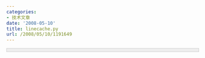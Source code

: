 ```yaml
---
categories:
- 技术文章
date: '2008-05-10'
title: linecache.py
url: /2008/05/10/1191649
---
```



<div style="border: 1px solid #cccccc; padding: 4px 5px 4px 4px; background-color: #eeeeee; font-size: 13px; width: 98%;"><!--

Code highlighting produced by Actipro CodeHighlighter (freeware)

http://www.CodeHighlighter.com/

-->![](http://www.cnblogs.com/Images/OutliningIndicators/None.gif)<span style="color: #800000;">"""</span><span style="color: #800000;">Cache&nbsp;lines&nbsp;from&nbsp;files.

![](http://www.cnblogs.com/Images/OutliningIndicators/None.gif)

![](http://www.cnblogs.com/Images/OutliningIndicators/None.gif)This&nbsp;is&nbsp;intended&nbsp;to&nbsp;read&nbsp;lines&nbsp;from&nbsp;modules&nbsp;imported&nbsp;--&nbsp;hence&nbsp;if&nbsp;a&nbsp;filename

![](http://www.cnblogs.com/Images/OutliningIndicators/None.gif)is&nbsp;not&nbsp;found,&nbsp;it&nbsp;will&nbsp;look&nbsp;down&nbsp;the&nbsp;module&nbsp;search&nbsp;path&nbsp;for&nbsp;a&nbsp;file&nbsp;by

![](http://www.cnblogs.com/Images/OutliningIndicators/None.gif)that&nbsp;name.

![](http://www.cnblogs.com/Images/OutliningIndicators/None.gif)</span><span style="color: #800000;">"""</span><span style="color: #000000;">

![](http://www.cnblogs.com/Images/OutliningIndicators/None.gif)

![](http://www.cnblogs.com/Images/OutliningIndicators/None.gif)</span><span style="color: #0000ff;">import</span><span style="color: #000000;">&nbsp;sys

![](http://www.cnblogs.com/Images/OutliningIndicators/None.gif)</span><span style="color: #0000ff;">import</span><span style="color: #000000;">&nbsp;os

![](http://www.cnblogs.com/Images/OutliningIndicators/None.gif)

![](http://www.cnblogs.com/Images/OutliningIndicators/None.gif)</span><span style="color: #800080;">__all__</span><span style="color: #000000;">&nbsp;</span><span style="color: #000000;">=</span><span style="color: #000000;">&nbsp;[</span><span style="color: #800000;">"</span><span style="color: #800000;">getline</span><span style="color: #800000;">"</span><span style="color: #000000;">,&nbsp;</span><span style="color: #800000;">"</span><span style="color: #800000;">clearcache</span><span style="color: #800000;">"</span><span style="color: #000000;">,&nbsp;</span><span style="color: #800000;">"</span><span style="color: #800000;">checkcache</span><span style="color: #800000;">"</span><span style="color: #000000;">]

![](http://www.cnblogs.com/Images/OutliningIndicators/None.gif)

![](http://www.cnblogs.com/Images/OutliningIndicators/None.gif)</span><span style="color: #0000ff;">def</span><span style="color: #000000;">&nbsp;getline(filename,&nbsp;lineno,&nbsp;module_globals</span><span style="color: #000000;">=</span><span style="color: #000000;">None):

![](http://www.cnblogs.com/Images/OutliningIndicators/None.gif)&nbsp;&nbsp;&nbsp;&nbsp;lines&nbsp;</span><span style="color: #000000;">=</span><span style="color: #000000;">&nbsp;getlines(filename,&nbsp;module_globals)

![](http://www.cnblogs.com/Images/OutliningIndicators/None.gif)&nbsp;&nbsp;&nbsp;&nbsp;</span><span style="color: #0000ff;">if</span><span style="color: #000000;">&nbsp;</span><span style="color: #000000;">1</span><span style="color: #000000;">&nbsp;</span><span style="color: #000000;">&lt;=</span><span style="color: #000000;">&nbsp;lineno&nbsp;</span><span style="color: #000000;">&lt;=</span><span style="color: #000000;">&nbsp;len(lines):

![](http://www.cnblogs.com/Images/OutliningIndicators/None.gif)&nbsp;&nbsp;&nbsp;&nbsp;&nbsp;&nbsp;&nbsp;&nbsp;</span><span style="color: #0000ff;">return</span><span style="color: #000000;">&nbsp;lines[lineno</span><span style="color: #000000;">-</span><span style="color: #000000;">1</span><span style="color: #000000;">]

![](http://www.cnblogs.com/Images/OutliningIndicators/None.gif)&nbsp;&nbsp;&nbsp;&nbsp;</span><span style="color: #0000ff;">else</span><span style="color: #000000;">:

![](http://www.cnblogs.com/Images/OutliningIndicators/None.gif)&nbsp;&nbsp;&nbsp;&nbsp;&nbsp;&nbsp;&nbsp;&nbsp;</span><span style="color: #0000ff;">return</span><span style="color: #000000;">&nbsp;</span><span style="color: #800000;">''</span><span style="color: #000000;">

![](http://www.cnblogs.com/Images/OutliningIndicators/None.gif)

![](http://www.cnblogs.com/Images/OutliningIndicators/None.gif)

![](http://www.cnblogs.com/Images/OutliningIndicators/None.gif)</span><span style="color: #008000;">#</span><span style="color: #008000;">&nbsp;The&nbsp;cache</span><span style="color: #008000;">

![](http://www.cnblogs.com/Images/OutliningIndicators/None.gif)</span><span style="color: #000000;">

![](http://www.cnblogs.com/Images/OutliningIndicators/None.gif)cache&nbsp;</span><span style="color: #000000;">=</span><span style="color: #000000;">&nbsp;{}&nbsp;</span><span style="color: #008000;">#</span><span style="color: #008000;">&nbsp;The&nbsp;cache</span><span style="color: #008000;">

![](http://www.cnblogs.com/Images/OutliningIndicators/None.gif)</span><span style="color: #000000;">

![](http://www.cnblogs.com/Images/OutliningIndicators/None.gif)

![](http://www.cnblogs.com/Images/OutliningIndicators/None.gif)</span><span style="color: #0000ff;">def</span><span style="color: #000000;">&nbsp;clearcache():

![](http://www.cnblogs.com/Images/OutliningIndicators/None.gif)&nbsp;&nbsp;&nbsp;&nbsp;</span><span style="color: #800000;">"""</span><span style="color: #800000;">Clear&nbsp;the&nbsp;cache&nbsp;entirely.</span><span style="color: #800000;">"""</span><span style="color: #000000;">

![](http://www.cnblogs.com/Images/OutliningIndicators/None.gif)

![](http://www.cnblogs.com/Images/OutliningIndicators/None.gif)&nbsp;&nbsp;&nbsp;&nbsp;</span><span style="color: #0000ff;">global</span><span style="color: #000000;">&nbsp;cache

![](http://www.cnblogs.com/Images/OutliningIndicators/None.gif)&nbsp;&nbsp;&nbsp;&nbsp;cache&nbsp;</span><span style="color: #000000;">=</span><span style="color: #000000;">&nbsp;{}

![](http://www.cnblogs.com/Images/OutliningIndicators/None.gif)

![](http://www.cnblogs.com/Images/OutliningIndicators/None.gif)

![](http://www.cnblogs.com/Images/OutliningIndicators/None.gif)</span><span style="color: #0000ff;">def</span><span style="color: #000000;">&nbsp;getlines(filename,&nbsp;module_globals</span><span style="color: #000000;">=</span><span style="color: #000000;">None):

![](http://www.cnblogs.com/Images/OutliningIndicators/None.gif)&nbsp;&nbsp;&nbsp;&nbsp;</span><span style="color: #800000;">"""</span><span style="color: #800000;">Get&nbsp;the&nbsp;lines&nbsp;for&nbsp;a&nbsp;file&nbsp;from&nbsp;the&nbsp;cache.

![](http://www.cnblogs.com/Images/OutliningIndicators/None.gif)&nbsp;&nbsp;&nbsp;&nbsp;Update&nbsp;the&nbsp;cache&nbsp;if&nbsp;it&nbsp;doesn't&nbsp;contain&nbsp;an&nbsp;entry&nbsp;for&nbsp;this&nbsp;file&nbsp;already.</span><span style="color: #800000;">"""</span><span style="color: #000000;">

![](http://www.cnblogs.com/Images/OutliningIndicators/None.gif)

![](http://www.cnblogs.com/Images/OutliningIndicators/None.gif)&nbsp;&nbsp;&nbsp;&nbsp;</span><span style="color: #0000ff;">if</span><span style="color: #000000;">&nbsp;filename&nbsp;</span><span style="color: #0000ff;">in</span><span style="color: #000000;">&nbsp;cache:

![](http://www.cnblogs.com/Images/OutliningIndicators/None.gif)&nbsp;&nbsp;&nbsp;&nbsp;&nbsp;&nbsp;&nbsp;&nbsp;</span><span style="color: #0000ff;">return</span><span style="color: #000000;">&nbsp;cache[filename][</span><span style="color: #000000;">2</span><span style="color: #000000;">]

![](http://www.cnblogs.com/Images/OutliningIndicators/None.gif)&nbsp;&nbsp;&nbsp;&nbsp;</span><span style="color: #0000ff;">else</span><span style="color: #000000;">:

![](http://www.cnblogs.com/Images/OutliningIndicators/None.gif)&nbsp;&nbsp;&nbsp;&nbsp;&nbsp;&nbsp;&nbsp;&nbsp;</span><span style="color: #0000ff;">return</span><span style="color: #000000;">&nbsp;updatecache(filename,&nbsp;module_globals)

![](http://www.cnblogs.com/Images/OutliningIndicators/None.gif)

![](http://www.cnblogs.com/Images/OutliningIndicators/None.gif)

![](http://www.cnblogs.com/Images/OutliningIndicators/None.gif)</span><span style="color: #0000ff;">def</span><span style="color: #000000;">&nbsp;checkcache(filename</span><span style="color: #000000;">=</span><span style="color: #000000;">None):

![](http://www.cnblogs.com/Images/OutliningIndicators/None.gif)&nbsp;&nbsp;&nbsp;&nbsp;</span><span style="color: #800000;">"""</span><span style="color: #800000;">Discard&nbsp;cache&nbsp;entries&nbsp;that&nbsp;are&nbsp;out&nbsp;of&nbsp;date.

![](http://www.cnblogs.com/Images/OutliningIndicators/None.gif)&nbsp;&nbsp;&nbsp;&nbsp;(This&nbsp;is&nbsp;not&nbsp;checked&nbsp;upon&nbsp;each&nbsp;call!)</span><span style="color: #800000;">"""</span><span style="color: #000000;">

![](http://www.cnblogs.com/Images/OutliningIndicators/None.gif)

![](http://www.cnblogs.com/Images/OutliningIndicators/None.gif)&nbsp;&nbsp;&nbsp;&nbsp;</span><span style="color: #0000ff;">if</span><span style="color: #000000;">&nbsp;filename&nbsp;</span><span style="color: #0000ff;">is</span><span style="color: #000000;">&nbsp;None:

![](http://www.cnblogs.com/Images/OutliningIndicators/None.gif)&nbsp;&nbsp;&nbsp;&nbsp;&nbsp;&nbsp;&nbsp;&nbsp;filenames&nbsp;</span><span style="color: #000000;">=</span><span style="color: #000000;">&nbsp;cache.keys()

![](http://www.cnblogs.com/Images/OutliningIndicators/None.gif)&nbsp;&nbsp;&nbsp;&nbsp;</span><span style="color: #0000ff;">else</span><span style="color: #000000;">:

![](http://www.cnblogs.com/Images/OutliningIndicators/None.gif)&nbsp;&nbsp;&nbsp;&nbsp;&nbsp;&nbsp;&nbsp;&nbsp;</span><span style="color: #0000ff;">if</span><span style="color: #000000;">&nbsp;filename&nbsp;</span><span style="color: #0000ff;">in</span><span style="color: #000000;">&nbsp;cache:

![](http://www.cnblogs.com/Images/OutliningIndicators/None.gif)&nbsp;&nbsp;&nbsp;&nbsp;&nbsp;&nbsp;&nbsp;&nbsp;&nbsp;&nbsp;&nbsp;&nbsp;filenames&nbsp;</span><span style="color: #000000;">=</span><span style="color: #000000;">&nbsp;[filename]

![](http://www.cnblogs.com/Images/OutliningIndicators/None.gif)&nbsp;&nbsp;&nbsp;&nbsp;&nbsp;&nbsp;&nbsp;&nbsp;</span><span style="color: #0000ff;">else</span><span style="color: #000000;">:

![](http://www.cnblogs.com/Images/OutliningIndicators/None.gif)&nbsp;&nbsp;&nbsp;&nbsp;&nbsp;&nbsp;&nbsp;&nbsp;&nbsp;&nbsp;&nbsp;&nbsp;</span><span style="color: #0000ff;">return</span><span style="color: #000000;">

![](http://www.cnblogs.com/Images/OutliningIndicators/None.gif)

![](http://www.cnblogs.com/Images/OutliningIndicators/None.gif)&nbsp;&nbsp;&nbsp;&nbsp;</span><span style="color: #0000ff;">for</span><span style="color: #000000;">&nbsp;filename&nbsp;</span><span style="color: #0000ff;">in</span><span style="color: #000000;">&nbsp;filenames:

![](http://www.cnblogs.com/Images/OutliningIndicators/None.gif)&nbsp;&nbsp;&nbsp;&nbsp;&nbsp;&nbsp;&nbsp;&nbsp;size,&nbsp;mtime,&nbsp;lines,&nbsp;fullname&nbsp;</span><span style="color: #000000;">=</span><span style="color: #000000;">&nbsp;cache[filename]

![](http://www.cnblogs.com/Images/OutliningIndicators/None.gif)&nbsp;&nbsp;&nbsp;&nbsp;&nbsp;&nbsp;&nbsp;&nbsp;</span><span style="color: #0000ff;">if</span><span style="color: #000000;">&nbsp;mtime&nbsp;</span><span style="color: #0000ff;">is</span><span style="color: #000000;">&nbsp;None:

![](http://www.cnblogs.com/Images/OutliningIndicators/None.gif)&nbsp;&nbsp;&nbsp;&nbsp;&nbsp;&nbsp;&nbsp;&nbsp;&nbsp;&nbsp;&nbsp;&nbsp;</span><span style="color: #0000ff;">continue</span><span style="color: #000000;">&nbsp;&nbsp;&nbsp;</span><span style="color: #008000;">#</span><span style="color: #008000;">&nbsp;no-op&nbsp;for&nbsp;files&nbsp;loaded&nbsp;via&nbsp;a&nbsp;__loader__</span><span style="color: #008000;">

![](http://www.cnblogs.com/Images/OutliningIndicators/None.gif)</span><span style="color: #000000;">&nbsp;&nbsp;&nbsp;&nbsp;&nbsp;&nbsp;&nbsp;&nbsp;</span><span style="color: #0000ff;">try</span><span style="color: #000000;">:

![](http://www.cnblogs.com/Images/OutliningIndicators/None.gif)&nbsp;&nbsp;&nbsp;&nbsp;&nbsp;&nbsp;&nbsp;&nbsp;&nbsp;&nbsp;&nbsp;&nbsp;stat&nbsp;</span><span style="color: #000000;">=</span><span style="color: #000000;">&nbsp;os.stat(fullname)

![](http://www.cnblogs.com/Images/OutliningIndicators/None.gif)&nbsp;&nbsp;&nbsp;&nbsp;&nbsp;&nbsp;&nbsp;&nbsp;</span><span style="color: #0000ff;">except</span><span style="color: #000000;">&nbsp;os.error:

![](http://www.cnblogs.com/Images/OutliningIndicators/None.gif)&nbsp;&nbsp;&nbsp;&nbsp;&nbsp;&nbsp;&nbsp;&nbsp;&nbsp;&nbsp;&nbsp;&nbsp;</span><span style="color: #0000ff;">del</span><span style="color: #000000;">&nbsp;cache[filename]

![](http://www.cnblogs.com/Images/OutliningIndicators/None.gif)&nbsp;&nbsp;&nbsp;&nbsp;&nbsp;&nbsp;&nbsp;&nbsp;&nbsp;&nbsp;&nbsp;&nbsp;</span><span style="color: #0000ff;">continue</span><span style="color: #000000;">

![](http://www.cnblogs.com/Images/OutliningIndicators/None.gif)&nbsp;&nbsp;&nbsp;&nbsp;&nbsp;&nbsp;&nbsp;&nbsp;</span><span style="color: #0000ff;">if</span><span style="color: #000000;">&nbsp;size&nbsp;</span><span style="color: #000000;">!=</span><span style="color: #000000;">&nbsp;stat.st_size&nbsp;</span><span style="color: #0000ff;">or</span><span style="color: #000000;">&nbsp;mtime&nbsp;</span><span style="color: #000000;">!=</span><span style="color: #000000;">&nbsp;stat.st_mtime:

![](http://www.cnblogs.com/Images/OutliningIndicators/None.gif)&nbsp;&nbsp;&nbsp;&nbsp;&nbsp;&nbsp;&nbsp;&nbsp;&nbsp;&nbsp;&nbsp;&nbsp;</span><span style="color: #0000ff;">del</span><span style="color: #000000;">&nbsp;cache[filename]

![](http://www.cnblogs.com/Images/OutliningIndicators/None.gif)

![](http://www.cnblogs.com/Images/OutliningIndicators/None.gif)

![](http://www.cnblogs.com/Images/OutliningIndicators/None.gif)</span><span style="color: #0000ff;">def</span><span style="color: #000000;">&nbsp;updatecache(filename,&nbsp;module_globals</span><span style="color: #000000;">=</span><span style="color: #000000;">None):

![](http://www.cnblogs.com/Images/OutliningIndicators/None.gif)&nbsp;&nbsp;&nbsp;&nbsp;</span><span style="color: #800000;">"""</span><span style="color: #800000;">Update&nbsp;a&nbsp;cache&nbsp;entry&nbsp;and&nbsp;return&nbsp;its&nbsp;list&nbsp;of&nbsp;lines.

![](http://www.cnblogs.com/Images/OutliningIndicators/None.gif)&nbsp;&nbsp;&nbsp;&nbsp;If&nbsp;something's&nbsp;wrong,&nbsp;print&nbsp;a&nbsp;message,&nbsp;discard&nbsp;the&nbsp;cache&nbsp;entry,

![](http://www.cnblogs.com/Images/OutliningIndicators/None.gif)&nbsp;&nbsp;&nbsp;&nbsp;and&nbsp;return&nbsp;an&nbsp;empty&nbsp;list.</span><span style="color: #800000;">"""</span><span style="color: #000000;">

![](http://www.cnblogs.com/Images/OutliningIndicators/None.gif)

![](http://www.cnblogs.com/Images/OutliningIndicators/None.gif)&nbsp;&nbsp;&nbsp;&nbsp;</span><span style="color: #0000ff;">if</span><span style="color: #000000;">&nbsp;filename&nbsp;</span><span style="color: #0000ff;">in</span><span style="color: #000000;">&nbsp;cache:

![](http://www.cnblogs.com/Images/OutliningIndicators/None.gif)&nbsp;&nbsp;&nbsp;&nbsp;&nbsp;&nbsp;&nbsp;&nbsp;</span><span style="color: #0000ff;">del</span><span style="color: #000000;">&nbsp;cache[filename]

![](http://www.cnblogs.com/Images/OutliningIndicators/None.gif)&nbsp;&nbsp;&nbsp;&nbsp;</span><span style="color: #0000ff;">if</span><span style="color: #000000;">&nbsp;</span><span style="color: #0000ff;">not</span><span style="color: #000000;">&nbsp;filename&nbsp;</span><span style="color: #0000ff;">or</span><span style="color: #000000;">&nbsp;filename[0]&nbsp;</span><span style="color: #000000;">+</span><span style="color: #000000;">&nbsp;filename[</span><span style="color: #000000;">-</span><span style="color: #000000;">1</span><span style="color: #000000;">]&nbsp;</span><span style="color: #000000;">==</span><span style="color: #000000;">&nbsp;</span><span style="color: #800000;">'</span><span style="color: #800000;">&lt;&gt;</span><span style="color: #800000;">'</span><span style="color: #000000;">:

![](http://www.cnblogs.com/Images/OutliningIndicators/None.gif)&nbsp;&nbsp;&nbsp;&nbsp;&nbsp;&nbsp;&nbsp;&nbsp;</span><span style="color: #0000ff;">return</span><span style="color: #000000;">&nbsp;[]

![](http://www.cnblogs.com/Images/OutliningIndicators/None.gif)

![](http://www.cnblogs.com/Images/OutliningIndicators/None.gif)&nbsp;&nbsp;&nbsp;&nbsp;fullname&nbsp;</span><span style="color: #000000;">=</span><span style="color: #000000;">&nbsp;filename

![](http://www.cnblogs.com/Images/OutliningIndicators/None.gif)&nbsp;&nbsp;&nbsp;&nbsp;</span><span style="color: #0000ff;">try</span><span style="color: #000000;">:

![](http://www.cnblogs.com/Images/OutliningIndicators/None.gif)&nbsp;&nbsp;&nbsp;&nbsp;&nbsp;&nbsp;&nbsp;&nbsp;stat&nbsp;</span><span style="color: #000000;">=</span><span style="color: #000000;">&nbsp;os.stat(fullname)

![](http://www.cnblogs.com/Images/OutliningIndicators/None.gif)&nbsp;&nbsp;&nbsp;&nbsp;</span><span style="color: #0000ff;">except</span><span style="color: #000000;">&nbsp;os.error,&nbsp;msg:

![](http://www.cnblogs.com/Images/OutliningIndicators/None.gif)&nbsp;&nbsp;&nbsp;&nbsp;&nbsp;&nbsp;&nbsp;&nbsp;basename&nbsp;</span><span style="color: #000000;">=</span><span style="color: #000000;">&nbsp;os.path.split(filename)[</span><span style="color: #000000;">1</span><span style="color: #000000;">]

![](http://www.cnblogs.com/Images/OutliningIndicators/None.gif)

![](http://www.cnblogs.com/Images/OutliningIndicators/None.gif)&nbsp;&nbsp;&nbsp;&nbsp;&nbsp;&nbsp;&nbsp;&nbsp;</span><span style="color: #008000;">#</span><span style="color: #008000;">&nbsp;Try&nbsp;for&nbsp;a&nbsp;__loader__,&nbsp;if&nbsp;available</span><span style="color: #008000;">

![](http://www.cnblogs.com/Images/OutliningIndicators/None.gif)</span><span style="color: #000000;">&nbsp;&nbsp;&nbsp;&nbsp;&nbsp;&nbsp;&nbsp;&nbsp;</span><span style="color: #0000ff;">if</span><span style="color: #000000;">&nbsp;module_globals&nbsp;</span><span style="color: #0000ff;">and</span><span style="color: #000000;">&nbsp;</span><span style="color: #800000;">'</span><span style="color: #800000;">__loader__</span><span style="color: #800000;">'</span><span style="color: #000000;">&nbsp;</span><span style="color: #0000ff;">in</span><span style="color: #000000;">&nbsp;module_globals:

![](http://www.cnblogs.com/Images/OutliningIndicators/None.gif)&nbsp;&nbsp;&nbsp;&nbsp;&nbsp;&nbsp;&nbsp;&nbsp;&nbsp;&nbsp;&nbsp;&nbsp;name&nbsp;</span><span style="color: #000000;">=</span><span style="color: #000000;">&nbsp;module_globals.get(</span><span style="color: #800000;">'</span><span style="color: #800000;">__name__</span><span style="color: #800000;">'</span><span style="color: #000000;">)

![](http://www.cnblogs.com/Images/OutliningIndicators/None.gif)&nbsp;&nbsp;&nbsp;&nbsp;&nbsp;&nbsp;&nbsp;&nbsp;&nbsp;&nbsp;&nbsp;&nbsp;loader&nbsp;</span><span style="color: #000000;">=</span><span style="color: #000000;">&nbsp;module_globals[</span><span style="color: #800000;">'</span><span style="color: #800000;">__loader__</span><span style="color: #800000;">'</span><span style="color: #000000;">]

![](http://www.cnblogs.com/Images/OutliningIndicators/None.gif)&nbsp;&nbsp;&nbsp;&nbsp;&nbsp;&nbsp;&nbsp;&nbsp;&nbsp;&nbsp;&nbsp;&nbsp;get_source&nbsp;</span><span style="color: #000000;">=</span><span style="color: #000000;">&nbsp;getattr(loader,&nbsp;</span><span style="color: #800000;">'</span><span style="color: #800000;">get_source</span><span style="color: #800000;">'</span><span style="color: #000000;">,&nbsp;None)

![](http://www.cnblogs.com/Images/OutliningIndicators/None.gif)

![](http://www.cnblogs.com/Images/OutliningIndicators/None.gif)&nbsp;&nbsp;&nbsp;&nbsp;&nbsp;&nbsp;&nbsp;&nbsp;&nbsp;&nbsp;&nbsp;&nbsp;</span><span style="color: #0000ff;">if</span><span style="color: #000000;">&nbsp;name&nbsp;</span><span style="color: #0000ff;">and</span><span style="color: #000000;">&nbsp;get_source:

![](http://www.cnblogs.com/Images/OutliningIndicators/None.gif)&nbsp;&nbsp;&nbsp;&nbsp;&nbsp;&nbsp;&nbsp;&nbsp;&nbsp;&nbsp;&nbsp;&nbsp;&nbsp;&nbsp;&nbsp;&nbsp;</span><span style="color: #0000ff;">if</span><span style="color: #000000;">&nbsp;basename.startswith(name.split(</span><span style="color: #800000;">'</span><span style="color: #800000;">.</span><span style="color: #800000;">'</span><span style="color: #000000;">)[</span><span style="color: #000000;">-</span><span style="color: #000000;">1</span><span style="color: #000000;">]</span><span style="color: #000000;">+</span><span style="color: #800000;">'</span><span style="color: #800000;">.</span><span style="color: #800000;">'</span><span style="color: #000000;">):

![](http://www.cnblogs.com/Images/OutliningIndicators/None.gif)&nbsp;&nbsp;&nbsp;&nbsp;&nbsp;&nbsp;&nbsp;&nbsp;&nbsp;&nbsp;&nbsp;&nbsp;&nbsp;&nbsp;&nbsp;&nbsp;&nbsp;&nbsp;&nbsp;&nbsp;</span><span style="color: #0000ff;">try</span><span style="color: #000000;">:

![](http://www.cnblogs.com/Images/OutliningIndicators/None.gif)&nbsp;&nbsp;&nbsp;&nbsp;&nbsp;&nbsp;&nbsp;&nbsp;&nbsp;&nbsp;&nbsp;&nbsp;&nbsp;&nbsp;&nbsp;&nbsp;&nbsp;&nbsp;&nbsp;&nbsp;&nbsp;&nbsp;&nbsp;&nbsp;data&nbsp;</span><span style="color: #000000;">=</span><span style="color: #000000;">&nbsp;get_source(name)

![](http://www.cnblogs.com/Images/OutliningIndicators/None.gif)&nbsp;&nbsp;&nbsp;&nbsp;&nbsp;&nbsp;&nbsp;&nbsp;&nbsp;&nbsp;&nbsp;&nbsp;&nbsp;&nbsp;&nbsp;&nbsp;&nbsp;&nbsp;&nbsp;&nbsp;</span><span style="color: #0000ff;">except</span><span style="color: #000000;">&nbsp;(ImportError,&nbsp;IOError):

![](http://www.cnblogs.com/Images/OutliningIndicators/None.gif)&nbsp;&nbsp;&nbsp;&nbsp;&nbsp;&nbsp;&nbsp;&nbsp;&nbsp;&nbsp;&nbsp;&nbsp;&nbsp;&nbsp;&nbsp;&nbsp;&nbsp;&nbsp;&nbsp;&nbsp;&nbsp;&nbsp;&nbsp;&nbsp;</span><span style="color: #0000ff;">pass</span><span style="color: #000000;">

![](http://www.cnblogs.com/Images/OutliningIndicators/None.gif)&nbsp;&nbsp;&nbsp;&nbsp;&nbsp;&nbsp;&nbsp;&nbsp;&nbsp;&nbsp;&nbsp;&nbsp;&nbsp;&nbsp;&nbsp;&nbsp;&nbsp;&nbsp;&nbsp;&nbsp;</span><span style="color: #0000ff;">else</span><span style="color: #000000;">:

![](http://www.cnblogs.com/Images/OutliningIndicators/None.gif)&nbsp;&nbsp;&nbsp;&nbsp;&nbsp;&nbsp;&nbsp;&nbsp;&nbsp;&nbsp;&nbsp;&nbsp;&nbsp;&nbsp;&nbsp;&nbsp;&nbsp;&nbsp;&nbsp;&nbsp;&nbsp;&nbsp;&nbsp;&nbsp;</span><span style="color: #0000ff;">if</span><span style="color: #000000;">&nbsp;data&nbsp;</span><span style="color: #0000ff;">is</span><span style="color: #000000;">&nbsp;None:

![](http://www.cnblogs.com/Images/OutliningIndicators/None.gif)&nbsp;&nbsp;&nbsp;&nbsp;&nbsp;&nbsp;&nbsp;&nbsp;&nbsp;&nbsp;&nbsp;&nbsp;&nbsp;&nbsp;&nbsp;&nbsp;&nbsp;&nbsp;&nbsp;&nbsp;&nbsp;&nbsp;&nbsp;&nbsp;&nbsp;&nbsp;&nbsp;&nbsp;</span><span style="color: #008000;">#</span><span style="color: #008000;">&nbsp;No&nbsp;luck,&nbsp;the&nbsp;PEP302&nbsp;loader&nbsp;cannot&nbsp;find&nbsp;the&nbsp;source</span><span style="color: #008000;">

![](http://www.cnblogs.com/Images/OutliningIndicators/None.gif)</span><span style="color: #000000;">&nbsp;&nbsp;&nbsp;&nbsp;&nbsp;&nbsp;&nbsp;&nbsp;&nbsp;&nbsp;&nbsp;&nbsp;&nbsp;&nbsp;&nbsp;&nbsp;&nbsp;&nbsp;&nbsp;&nbsp;&nbsp;&nbsp;&nbsp;&nbsp;&nbsp;&nbsp;&nbsp;&nbsp;</span><span style="color: #008000;">#</span><span style="color: #008000;">&nbsp;for&nbsp;this&nbsp;module.</span><span style="color: #008000;">

![](http://www.cnblogs.com/Images/OutliningIndicators/None.gif)</span><span style="color: #000000;">&nbsp;&nbsp;&nbsp;&nbsp;&nbsp;&nbsp;&nbsp;&nbsp;&nbsp;&nbsp;&nbsp;&nbsp;&nbsp;&nbsp;&nbsp;&nbsp;&nbsp;&nbsp;&nbsp;&nbsp;&nbsp;&nbsp;&nbsp;&nbsp;&nbsp;&nbsp;&nbsp;&nbsp;</span><span style="color: #0000ff;">return</span><span style="color: #000000;">&nbsp;[]

![](http://www.cnblogs.com/Images/OutliningIndicators/None.gif)&nbsp;&nbsp;&nbsp;&nbsp;&nbsp;&nbsp;&nbsp;&nbsp;&nbsp;&nbsp;&nbsp;&nbsp;&nbsp;&nbsp;&nbsp;&nbsp;&nbsp;&nbsp;&nbsp;&nbsp;&nbsp;&nbsp;&nbsp;&nbsp;cache[filename]&nbsp;</span><span style="color: #000000;">=</span><span style="color: #000000;">&nbsp;(

![](http://www.cnblogs.com/Images/OutliningIndicators/None.gif)&nbsp;&nbsp;&nbsp;&nbsp;&nbsp;&nbsp;&nbsp;&nbsp;&nbsp;&nbsp;&nbsp;&nbsp;&nbsp;&nbsp;&nbsp;&nbsp;&nbsp;&nbsp;&nbsp;&nbsp;&nbsp;&nbsp;&nbsp;&nbsp;&nbsp;&nbsp;&nbsp;&nbsp;len(data),&nbsp;None,

![](http://www.cnblogs.com/Images/OutliningIndicators/None.gif)&nbsp;&nbsp;&nbsp;&nbsp;&nbsp;&nbsp;&nbsp;&nbsp;&nbsp;&nbsp;&nbsp;&nbsp;&nbsp;&nbsp;&nbsp;&nbsp;&nbsp;&nbsp;&nbsp;&nbsp;&nbsp;&nbsp;&nbsp;&nbsp;&nbsp;&nbsp;&nbsp;&nbsp;[line</span><span style="color: #000000;">+</span><span style="color: #800000;">'</span><span style="color: #800000;">\n</span><span style="color: #800000;">'</span><span style="color: #000000;">&nbsp;</span><span style="color: #0000ff;">for</span><span style="color: #000000;">&nbsp;line&nbsp;</span><span style="color: #0000ff;">in</span><span style="color: #000000;">&nbsp;data.splitlines()],&nbsp;fullname

![](http://www.cnblogs.com/Images/OutliningIndicators/None.gif)&nbsp;&nbsp;&nbsp;&nbsp;&nbsp;&nbsp;&nbsp;&nbsp;&nbsp;&nbsp;&nbsp;&nbsp;&nbsp;&nbsp;&nbsp;&nbsp;&nbsp;&nbsp;&nbsp;&nbsp;&nbsp;&nbsp;&nbsp;&nbsp;)

![](http://www.cnblogs.com/Images/OutliningIndicators/None.gif)&nbsp;&nbsp;&nbsp;&nbsp;&nbsp;&nbsp;&nbsp;&nbsp;&nbsp;&nbsp;&nbsp;&nbsp;&nbsp;&nbsp;&nbsp;&nbsp;&nbsp;&nbsp;&nbsp;&nbsp;&nbsp;&nbsp;&nbsp;&nbsp;</span><span style="color: #0000ff;">return</span><span style="color: #000000;">&nbsp;cache[filename][</span><span style="color: #000000;">2</span><span style="color: #000000;">]

![](http://www.cnblogs.com/Images/OutliningIndicators/None.gif)

![](http://www.cnblogs.com/Images/OutliningIndicators/None.gif)&nbsp;&nbsp;&nbsp;&nbsp;&nbsp;&nbsp;&nbsp;&nbsp;</span><span style="color: #008000;">#</span><span style="color: #008000;">&nbsp;Try&nbsp;looking&nbsp;through&nbsp;the&nbsp;module&nbsp;search&nbsp;path,&nbsp;taking&nbsp;care&nbsp;to&nbsp;handle&nbsp;packages.</span><span style="color: #008000;">

![](http://www.cnblogs.com/Images/OutliningIndicators/None.gif)</span><span style="color: #000000;">

![](http://www.cnblogs.com/Images/OutliningIndicators/None.gif)&nbsp;&nbsp;&nbsp;&nbsp;&nbsp;&nbsp;&nbsp;&nbsp;</span><span style="color: #0000ff;">if</span><span style="color: #000000;">&nbsp;basename&nbsp;</span><span style="color: #000000;">==</span><span style="color: #000000;">&nbsp;</span><span style="color: #800000;">'</span><span style="color: #800000;">__init__.py</span><span style="color: #800000;">'</span><span style="color: #000000;">:

![](http://www.cnblogs.com/Images/OutliningIndicators/None.gif)&nbsp;&nbsp;&nbsp;&nbsp;&nbsp;&nbsp;&nbsp;&nbsp;&nbsp;&nbsp;&nbsp;&nbsp;</span><span style="color: #008000;">#</span><span style="color: #008000;">&nbsp;filename&nbsp;referes&nbsp;to&nbsp;a&nbsp;package</span><span style="color: #008000;">

![](http://www.cnblogs.com/Images/OutliningIndicators/None.gif)</span><span style="color: #000000;">&nbsp;&nbsp;&nbsp;&nbsp;&nbsp;&nbsp;&nbsp;&nbsp;&nbsp;&nbsp;&nbsp;&nbsp;basename&nbsp;</span><span style="color: #000000;">=</span><span style="color: #000000;">&nbsp;filename

![](http://www.cnblogs.com/Images/OutliningIndicators/None.gif)

![](http://www.cnblogs.com/Images/OutliningIndicators/None.gif)&nbsp;&nbsp;&nbsp;&nbsp;&nbsp;&nbsp;&nbsp;&nbsp;</span><span style="color: #0000ff;">for</span><span style="color: #000000;">&nbsp;dirname&nbsp;</span><span style="color: #0000ff;">in</span><span style="color: #000000;">&nbsp;sys.path:

![](http://www.cnblogs.com/Images/OutliningIndicators/None.gif)&nbsp;&nbsp;&nbsp;&nbsp;&nbsp;&nbsp;&nbsp;&nbsp;&nbsp;&nbsp;&nbsp;&nbsp;</span><span style="color: #008000;">#</span><span style="color: #008000;">&nbsp;When&nbsp;using&nbsp;imputil,&nbsp;sys.path&nbsp;may&nbsp;contain&nbsp;things&nbsp;other&nbsp;than</span><span style="color: #008000;">

![](http://www.cnblogs.com/Images/OutliningIndicators/None.gif)</span><span style="color: #000000;">&nbsp;&nbsp;&nbsp;&nbsp;&nbsp;&nbsp;&nbsp;&nbsp;&nbsp;&nbsp;&nbsp;&nbsp;</span><span style="color: #008000;">#</span><span style="color: #008000;">&nbsp;strings;&nbsp;ignore&nbsp;them&nbsp;when&nbsp;it&nbsp;happens.</span><span style="color: #008000;">

![](http://www.cnblogs.com/Images/OutliningIndicators/None.gif)</span><span style="color: #000000;">&nbsp;&nbsp;&nbsp;&nbsp;&nbsp;&nbsp;&nbsp;&nbsp;&nbsp;&nbsp;&nbsp;&nbsp;</span><span style="color: #0000ff;">try</span><span style="color: #000000;">:

![](http://www.cnblogs.com/Images/OutliningIndicators/None.gif)&nbsp;&nbsp;&nbsp;&nbsp;&nbsp;&nbsp;&nbsp;&nbsp;&nbsp;&nbsp;&nbsp;&nbsp;&nbsp;&nbsp;&nbsp;&nbsp;fullname&nbsp;</span><span style="color: #000000;">=</span><span style="color: #000000;">&nbsp;os.path.join(dirname,&nbsp;basename)

![](http://www.cnblogs.com/Images/OutliningIndicators/None.gif)&nbsp;&nbsp;&nbsp;&nbsp;&nbsp;&nbsp;&nbsp;&nbsp;&nbsp;&nbsp;&nbsp;&nbsp;</span><span style="color: #0000ff;">except</span><span style="color: #000000;">&nbsp;(TypeError,&nbsp;AttributeError):

![](http://www.cnblogs.com/Images/OutliningIndicators/None.gif)&nbsp;&nbsp;&nbsp;&nbsp;&nbsp;&nbsp;&nbsp;&nbsp;&nbsp;&nbsp;&nbsp;&nbsp;&nbsp;&nbsp;&nbsp;&nbsp;</span><span style="color: #008000;">#</span><span style="color: #008000;">&nbsp;Not&nbsp;sufficiently&nbsp;string-like&nbsp;to&nbsp;do&nbsp;anything&nbsp;useful&nbsp;with.</span><span style="color: #008000;">

![](http://www.cnblogs.com/Images/OutliningIndicators/None.gif)</span><span style="color: #000000;">&nbsp;&nbsp;&nbsp;&nbsp;&nbsp;&nbsp;&nbsp;&nbsp;&nbsp;&nbsp;&nbsp;&nbsp;&nbsp;&nbsp;&nbsp;&nbsp;</span><span style="color: #0000ff;">pass</span><span style="color: #000000;">

![](http://www.cnblogs.com/Images/OutliningIndicators/None.gif)&nbsp;&nbsp;&nbsp;&nbsp;&nbsp;&nbsp;&nbsp;&nbsp;&nbsp;&nbsp;&nbsp;&nbsp;</span><span style="color: #0000ff;">else</span><span style="color: #000000;">:

![](http://www.cnblogs.com/Images/OutliningIndicators/None.gif)&nbsp;&nbsp;&nbsp;&nbsp;&nbsp;&nbsp;&nbsp;&nbsp;&nbsp;&nbsp;&nbsp;&nbsp;&nbsp;&nbsp;&nbsp;&nbsp;</span><span style="color: #0000ff;">try</span><span style="color: #000000;">:

![](http://www.cnblogs.com/Images/OutliningIndicators/None.gif)&nbsp;&nbsp;&nbsp;&nbsp;&nbsp;&nbsp;&nbsp;&nbsp;&nbsp;&nbsp;&nbsp;&nbsp;&nbsp;&nbsp;&nbsp;&nbsp;&nbsp;&nbsp;&nbsp;&nbsp;stat&nbsp;</span><span style="color: #000000;">=</span><span style="color: #000000;">&nbsp;os.stat(fullname)

![](http://www.cnblogs.com/Images/OutliningIndicators/None.gif)&nbsp;&nbsp;&nbsp;&nbsp;&nbsp;&nbsp;&nbsp;&nbsp;&nbsp;&nbsp;&nbsp;&nbsp;&nbsp;&nbsp;&nbsp;&nbsp;&nbsp;&nbsp;&nbsp;&nbsp;</span><span style="color: #0000ff;">break</span><span style="color: #000000;">

![](http://www.cnblogs.com/Images/OutliningIndicators/None.gif)&nbsp;&nbsp;&nbsp;&nbsp;&nbsp;&nbsp;&nbsp;&nbsp;&nbsp;&nbsp;&nbsp;&nbsp;&nbsp;&nbsp;&nbsp;&nbsp;</span><span style="color: #0000ff;">except</span><span style="color: #000000;">&nbsp;os.error:

![](http://www.cnblogs.com/Images/OutliningIndicators/None.gif)&nbsp;&nbsp;&nbsp;&nbsp;&nbsp;&nbsp;&nbsp;&nbsp;&nbsp;&nbsp;&nbsp;&nbsp;&nbsp;&nbsp;&nbsp;&nbsp;&nbsp;&nbsp;&nbsp;&nbsp;</span><span style="color: #0000ff;">pass</span><span style="color: #000000;">

![](http://www.cnblogs.com/Images/OutliningIndicators/None.gif)&nbsp;&nbsp;&nbsp;&nbsp;&nbsp;&nbsp;&nbsp;&nbsp;</span><span style="color: #0000ff;">else</span><span style="color: #000000;">:

![](http://www.cnblogs.com/Images/OutliningIndicators/None.gif)&nbsp;&nbsp;&nbsp;&nbsp;&nbsp;&nbsp;&nbsp;&nbsp;&nbsp;&nbsp;&nbsp;&nbsp;</span><span style="color: #008000;">#</span><span style="color: #008000;">&nbsp;No&nbsp;luck</span><span style="color: #008000;">

![](http://www.cnblogs.com/Images/OutliningIndicators/None.gif)#</span><span style="color: #008000;">#&nbsp;&nbsp;&nbsp;&nbsp;&nbsp;&nbsp;&nbsp;&nbsp;&nbsp;&nbsp;print&nbsp;'***&nbsp;Cannot&nbsp;stat',&nbsp;filename,&nbsp;':',&nbsp;msg</span><span style="color: #008000;">

![](http://www.cnblogs.com/Images/OutliningIndicators/None.gif)</span><span style="color: #000000;">&nbsp;&nbsp;&nbsp;&nbsp;&nbsp;&nbsp;&nbsp;&nbsp;&nbsp;&nbsp;&nbsp;&nbsp;</span><span style="color: #0000ff;">return</span><span style="color: #000000;">&nbsp;[]

![](http://www.cnblogs.com/Images/OutliningIndicators/None.gif)&nbsp;&nbsp;&nbsp;&nbsp;</span><span style="color: #0000ff;">try</span><span style="color: #000000;">:

![](http://www.cnblogs.com/Images/OutliningIndicators/None.gif)&nbsp;&nbsp;&nbsp;&nbsp;&nbsp;&nbsp;&nbsp;&nbsp;fp&nbsp;</span><span style="color: #000000;">=</span><span style="color: #000000;">&nbsp;open(fullname,&nbsp;</span><span style="color: #800000;">'</span><span style="color: #800000;">rU</span><span style="color: #800000;">'</span><span style="color: #000000;">)

![](http://www.cnblogs.com/Images/OutliningIndicators/None.gif)&nbsp;&nbsp;&nbsp;&nbsp;&nbsp;&nbsp;&nbsp;&nbsp;lines&nbsp;</span><span style="color: #000000;">=</span><span style="color: #000000;">&nbsp;fp.readlines()

![](http://www.cnblogs.com/Images/OutliningIndicators/None.gif)&nbsp;&nbsp;&nbsp;&nbsp;&nbsp;&nbsp;&nbsp;&nbsp;fp.close()

![](http://www.cnblogs.com/Images/OutliningIndicators/None.gif)&nbsp;&nbsp;&nbsp;&nbsp;</span><span style="color: #0000ff;">except</span><span style="color: #000000;">&nbsp;IOError,&nbsp;msg:

![](http://www.cnblogs.com/Images/OutliningIndicators/None.gif)</span><span style="color: #008000;">#</span><span style="color: #008000;">#&nbsp;&nbsp;&nbsp;&nbsp;&nbsp;&nbsp;print&nbsp;'***&nbsp;Cannot&nbsp;open',&nbsp;fullname,&nbsp;':',&nbsp;msg</span><span style="color: #008000;">

![](http://www.cnblogs.com/Images/OutliningIndicators/None.gif)</span><span style="color: #000000;">&nbsp;&nbsp;&nbsp;&nbsp;&nbsp;&nbsp;&nbsp;&nbsp;</span><span style="color: #0000ff;">return</span><span style="color: #000000;">&nbsp;[]

![](http://www.cnblogs.com/Images/OutliningIndicators/None.gif)&nbsp;&nbsp;&nbsp;&nbsp;size,&nbsp;mtime&nbsp;</span><span style="color: #000000;">=</span><span style="color: #000000;">&nbsp;stat.st_size,&nbsp;stat.st_mtime

![](http://www.cnblogs.com/Images/OutliningIndicators/None.gif)&nbsp;&nbsp;&nbsp;&nbsp;cache[filename]&nbsp;</span><span style="color: #000000;">=</span><span style="color: #000000;">&nbsp;size,&nbsp;mtime,&nbsp;lines,&nbsp;fullname

![](http://www.cnblogs.com/Images/OutliningIndicators/None.gif)&nbsp;&nbsp;&nbsp;&nbsp;</span><span style="color: #0000ff;">return</span><span style="color: #000000;">&nbsp;lines

![](http://www.cnblogs.com/Images/OutliningIndicators/None.gif)</span></div>